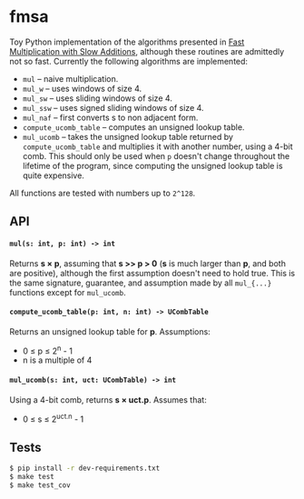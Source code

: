 # fmsa

Toy Python implementation of the algorithms presented in [Fast Multiplication with Slow Additions](http://loup-vaillant.fr/tutorials/fast-scalarmult),
although these routines are admittedly not so fast. Currently the following
algorithms are implemented:

 - `mul` – naive multiplication.
 - `mul_w` – uses windows of size 4.
 - `mul_sw` – uses sliding windows of size 4.
 - `mul_ssw` – uses signed sliding windows of size 4.
 - `mul_naf` – first converts s to non adjacent form.
 - `compute_ucomb_table` – computes an unsigned lookup table.
 - `mul_ucomb` – takes the unsigned lookup table returned by `compute_ucomb_table`
   and multiplies it with another number, using a 4-bit comb. This should only be
   used when `p` doesn't change throughout the lifetime of the program, since
   computing the unsigned lookup table is quite expensive.

All functions are tested with numbers up to `2^128`.

## API

#### `mul(s: int, p: int) -> int`

Returns **s × p**, assuming that **s >> p > 0** (**s** is much larger than **p**,
and both are positive), although the first assumption doesn't need to hold true.
This is the same signature, guarantee, and assumption made by all `mul_{...}`
functions except for `mul_ucomb`.


#### `compute_ucomb_table(p: int, n: int) -> UCombTable`

Returns an unsigned lookup table for **p**. Assumptions:

 - 0 ≤ p ≤ 2<sup>n</sup> - 1
 - n is a multiple of 4


#### `mul_ucomb(s: int, uct: UCombTable) -> int`

Using a 4-bit comb, returns **s × uct.p**. Assumes that:

 - 0 ≤ s ≤ 2<sup>uct.n</sup> - 1


## Tests

```sh
$ pip install -r dev-requirements.txt
$ make test
$ make test_cov
```
